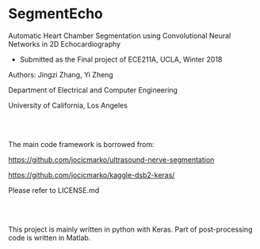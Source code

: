 # SegmentEcho
Automatic Heart Chamber Segmentation using Convolutional Neural Networks in 2D Echocardiography 
- Submitted as the Final project of ECE211A, UCLA, Winter 2018

Authors: Jingzi Zhang, Yi Zheng

Department of Electrical and Computer Engineering

University of California, Los Angeles

<br><br>

The main code framework is borrowed from:

https://github.com/jocicmarko/ultrasound-nerve-segmentation

https://github.com/jocicmarko/kaggle-dsb2-keras/

Please refer to LICENSE.md

<br><br>

This project is mainly written in python with Keras. Part of post-processing code is written in Matlab.



